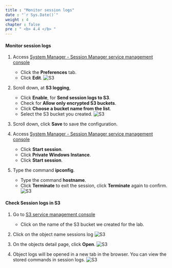 ```yaml
---
title : "Monitor session logs"
date : "`r Sys.Date()`"
weight : 4
chapter : false
pre : " <b> 4.4 </b> "
---
```


#### Monitor session logs

1. Access [System Manager - Session Manager service management console](https://console.aws.amazon.com/systems-manager/session-manager)
    - Click the **Preferences** tab.
    - Click **Edit**.
![S3](/images/2/68.png)

2. Scroll down, at **S3 logging**, 
    - Click **Enable**, for **Send session logs to S3**.
    - Check for **Allow only encrypted S3 buckets**.
    - Click **Choose a bucket name from the list**.
    - Select the S3 bucket you created.
![S3](/images/2/69.png)

3. Scroll down, click **Save** to save the configuration.

4. Access [System Manager - Session Manager service management console](https://console.aws.amazon.com/systems-manager/session-manager)
    - Click **Start session**.
    - Click **Private Windows Instance**.
    - Click **Start session**.

5. Type the command **ipconfig**.
    - Type the command **hostname**.
    - Click **Terminate** to exit the session, click **Terminate** again to confirm.
![S3](/images/2/70.png)


#### Check **Session logs** in **S3**

1. Go to [S3 service management console](https://s3.console.aws.amazon.com/s3/home)
    - Click on the name of the S3 bucket we created for the lab.

2. Click on the object name sessions log
![S3](/images/2/71.png)

3. On the objects detail page, click **Open**.
![S3](/images/2/72.png)

4. Object logs will be opened in a new tab in the browser. You can view the stored commands in session logs.
![S3](/images/2/73.png)
